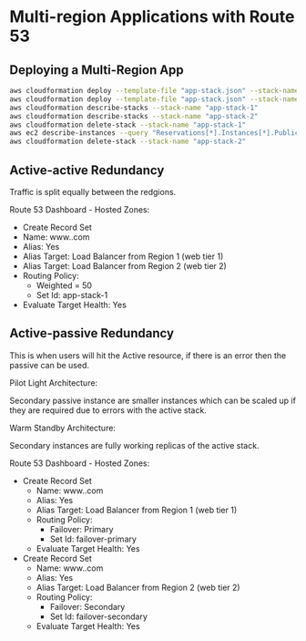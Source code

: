 # Multi-region Applications with Route 53

## Deploying a Multi-Region App

```bash
aws cloudformation deploy --template-file "app-stack.json" --stack-name "app-stack-1"
aws cloudformation deploy --template-file "app-stack.json" --stack-name "app-stack-2"
aws cloudformation describe-stacks --stack-name "app-stack-1"
aws cloudformation describe-stacks --stack-name "app-stack-2"
aws cloudformation delete-stack --stack-name "app-stack-1"
aws ec2 describe-instances --query "Reservations[*].Instances[*].PublicIpAddress" --output=text
aws cloudformation delete-stack --stack-name "app-stack-2"
```

## Active-active Redundancy

Traffic is split equally between the redgions.

Route 53 Dashboard - Hosted Zones:
  - Create Record Set
  - Name: www.<URL>.com
  - Alias: Yes
  - Alias Target: Load Balancer from Region 1 (web tier 1)
  - Alias Target: Load Balancer from Region 2 (web tier 2)
  - Routing Policy: 
    - Weighted = 50
    - Set Id: app-stack-1
  - Evaluate Target Health: Yes

## Active-passive Redundancy

This is when users will hit the Active resource, if there is an error then the passive can be used.

Pilot Light Architecture:

Secondary passive instance are smaller instances which can be scaled up if they are required due to errors with the active stack.

Warm Standby Architecture:

Secondary instances are fully working replicas of the active stack.

Route 53 Dashboard - Hosted Zones:
  - Create Record Set
    - Name: www.<URL>.com
    - Alias: Yes
    - Alias Target: Load Balancer from Region 1 (web tier 1)
    - Routing Policy: 
      - Failover: Primary
      - Set Id: failover-primary
    - Evaluate Target Health: Yes
  - Create Record Set
    - Name: www.<URL>.com
    - Alias: Yes
    - Alias Target: Load Balancer from Region 2 (web tier 2)
    - Routing Policy: 
      - Failover: Secondary
      - Set Id: failover-secondary
    - Evaluate Target Health: Yes
